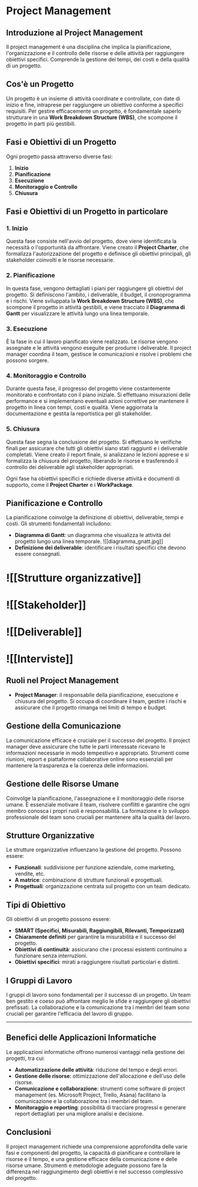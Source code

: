 # Project Management

## Introduzione al Project Management
Il project management è una disciplina che implica la pianificazione, l'organizzazione e il controllo delle risorse e delle attività per raggiungere obiettivi specifici. Comprende la gestione dei tempi, dei costi e della qualità di un progetto.

## Cos'è un Progetto
Un progetto è un insieme di attività coordinate e controllate, con date di inizio e fine, intraprese per raggiungere un obiettivo conforme a specifici requisiti. Per gestire efficacemente un progetto, è fondamentale saperlo strutturare in una **Work Breakdown Structure (WBS)**, che scompone il progetto in parti più gestibili.

## Fasi e Obiettivi di un Progetto
Ogni progetto passa attraverso diverse fasi:
1. **Inizio**
2. **Pianificazione**
3. **Esecuzione**
4. **Monitoraggio e Controllo**
5. **Chiusura**

## Fasi e Obiettivi di un Progetto in particolare

### 1. **Inizio**
Questa fase consiste nell'avvio del progetto, dove viene identificata la necessità o l'opportunità da affrontare. Viene creato il **Project Charter**, che formalizza l'autorizzazione del progetto e definisce gli obiettivi principali, gli stakeholder coinvolti e le risorse necessarie. 

### 2. **Pianificazione**
In questa fase, vengono dettagliati i piani per raggiungere gli obiettivi del progetto. Si definiscono l'ambito, i deliverable, il budget, il cronoprogramma e i rischi. Viene sviluppata la **Work Breakdown Structure (WBS)**, che scompone il progetto in attività gestibili, e viene tracciato il **Diagramma di Gantt** per visualizzare le attività lungo una linea temporale.

### 3. **Esecuzione**
È la fase in cui il lavoro pianificato viene realizzato. Le risorse vengono assegnate e le attività vengono eseguite per produrre i deliverable. Il project manager coordina il team, gestisce le comunicazioni e risolve i problemi che possono sorgere.

### 4. **Monitoraggio e Controllo**
Durante questa fase, il progresso del progetto viene costantemente monitorato e confrontato con il piano iniziale. Si effettuano misurazioni delle performance e si implementano eventuali azioni correttive per mantenere il progetto in linea con tempi, costi e qualità. Viene aggiornata la documentazione e gestita la reportistica per gli stakeholder.

### 5. **Chiusura**
Questa fase segna la conclusione del progetto. Si effettuano le verifiche finali per assicurare che tutti gli obiettivi siano stati raggiunti e i deliverable completati. Viene creato il report finale, si analizzano le lezioni apprese e si formalizza la chiusura del progetto, liberando le risorse e trasferendo il controllo dei deliverable agli stakeholder appropriati.


Ogni fase ha obiettivi specifici e richiede diverse attività e documenti di supporto, come il **Project Charter** e i **WorkPackage**.

## Pianificazione e Controllo
La pianificazione coinvolge la definizione di obiettivi, deliverable, tempi e costi. Gli strumenti fondamentali includono:
- **Diagramma di Gantt**: un diagramma che visualizza le attività del progetto lungo una linea temporale.
![[diagramma_gnatt.jpg]]
- **Definizione dei deliverable**: identificare i risultati specifici che devono essere consegnati.

# ![[Strutture organizzative]]

# ![[Stakeholder]]
# ![[Deliverable]]


# ![[Interviste]]
## Ruoli nel Project Management
- **Project Manager**: il responsabile della pianificazione, esecuzione e chiusura del progetto. Si occupa di coordinare il team, gestire i rischi e assicurare che il progetto rimanga nei limiti di tempo e budget.

## Gestione della Comunicazione
La comunicazione efficace è cruciale per il successo del progetto. Il project manager deve assicurare che tutte le parti interessate ricevano le informazioni necessarie in modo tempestivo e appropriato. Strumenti come riunioni, report e piattaforme collaborative online sono essenziali per mantenere la trasparenza e la coerenza delle informazioni.

## Gestione delle Risorse Umane
Coinvolge la pianificazione, l'assegnazione e il monitoraggio delle risorse umane. È essenziale motivare il team, risolvere conflitti e garantire che ogni membro conosca i propri ruoli e responsabilità. La formazione e lo sviluppo professionale del team sono cruciali per mantenere alta la qualità del lavoro.

## Strutture Organizzative
Le strutture organizzative influenzano la gestione del progetto. Possono essere:
- **Funzionali**: suddivisione per funzione aziendale, come marketing, vendite, etc.
- **A matrice**: combinazione di strutture funzionali e progettuali.
- **Progettuali**: organizzazione centrata sul progetto con un team dedicato.

## Tipi di Obiettivo
Gli obiettivi di un progetto possono essere:
- **SMART (Specifici, Misurabili, Raggiungibili, Rilevanti, Temporizzati)**
- **Chiaramente definiti** per garantire la misurabilità e il successo del progetto.
- **Obiettivi di continuità**: assicurano che i processi esistenti continuino a funzionare senza interruzioni.
- **Obiettivi specifici**: mirati a raggiungere risultati particolari e distinti.

## I Gruppi di Lavoro
I gruppi di lavoro sono fondamentali per il successo di un progetto. Un team ben gestito e coeso può affrontare meglio le sfide e raggiungere gli obiettivi prefissati. La collaborazione e la comunicazione tra i membri del team sono cruciali per garantire l'efficacia del lavoro di gruppo.

----------------------------------------------------------------
## Benefici delle Applicazioni Informatiche
Le applicazioni informatiche offrono numerosi vantaggi nella gestione dei progetti, tra cui:
- **Automatizzazione delle attività**: riduzione del tempo e degli errori.
- **Gestione delle risorse**: ottimizzazione dell'allocazione e dell'uso delle risorse.
- **Comunicazione e collaborazione**: strumenti come software di project management (es. Microsoft Project, Trello, Asana) facilitano la comunicazione e la collaborazione tra i membri del team.
- **Monitoraggio e reporting**: possibilità di tracciare progressi e generare report dettagliati per una migliore analisi e decisione.

## Conclusioni
Il project management richiede una comprensione approfondita delle varie fasi e componenti del progetto, la capacità di pianificare e controllare le risorse e il tempo, e una gestione efficace della comunicazione e delle risorse umane. Strumenti e metodologie adeguate possono fare la differenza nel raggiungimento degli obiettivi e nel successo complessivo del progetto.
